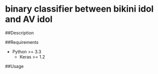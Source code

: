 # binary classifier between bikini idol and AV idol

##Description

##Requirements

- Python >= 3.3
    - Keras >= 1.2

##Usage
